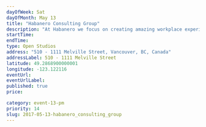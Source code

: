```yaml
---
dayOfWeek: Sat
dayOfMonth: May 13
title: "Habanero Consulting Group"
description: "At Habanero we focus on creating amazing workplace experiences. To do that, we do a lot of human-centred design research and co-design solutions with our clients. We thought that VDW would be a good opportunity to share some of stories from our recent work."
startTime: 
endTime: 
type: Open Studios
address: "510 - 1111 Melville Street, Vancouver, BC, Canada"
addressLabel: 510 - 1111 Melville Street
latitude: 49.2868900000001
longitude: -123.122116
eventUrl: 
eventUrlLabel: 
published: true
price: 

category: event-13-pm
priority: 14
slug: 2017-05-13-habanero_consulting_group
---
```

